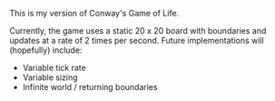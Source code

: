 This is my version of Conway's Game of Life.

Currently, the game uses a static 20 x 20 board with boundaries and updates at a rate of 2 times per second. Future implementations will (hopefully) include:
  - Variable tick rate
  - Variable sizing
  - Infinite world / returning boundaries 
